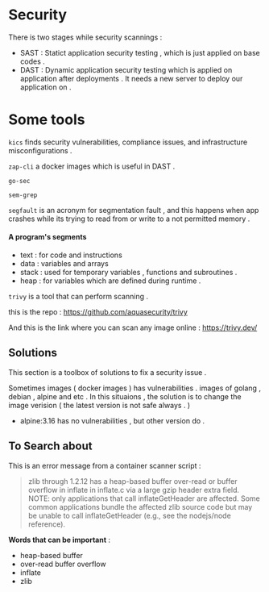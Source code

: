 # Security

There is two stages while security scannings : 
* SAST : Statict application security testing , which is just applied on base codes .  
* DAST : Dynamic application security testing which is applied on application after deployments . It needs a new server to deploy our application on . 

# Some tools

`kics` finds security vulnerabilities, compliance issues, and infrastructure misconfigurations .

`zap-cli` a docker images which is useful in  DAST .

`go-sec` 

`sem-grep`

`segfault` is an acronym for segmentation fault , and this happens when app crashes while its trying to read from or write to a not permitted memory . 

#### A program's segments
* text : for code and instructions 
* data : variables and arrays 
* stack : used for temporary variables , functions and subroutines . 
* heap : for variables which are defined during runtime . 


`trivy` is a tool that can perform scanning . 

this is the repo : https://github.com/aquasecurity/trivy

And this is the link where you can scan any image online : https://trivy.dev/

## Solutions 
This section is a toolbox of solutions to fix a security issue . 

Sometimes images ( docker images ) has vulnerabilities . images of golang , debian , alpine and etc . In this situaions , the solution is to change the image verision ( the latest version is not safe always . ) 

* alpine:3.16 has no vulnerabilities , but other version do . 

## To Search about

This is an error message from a container scanner script :

> zlib through 1.2.12 has a heap-based buffer over-read or buffer overflow in inflate in inflate.c via a large gzip header extra field. NOTE: only applications that call inflateGetHeader are affected. Some common applications bundle the affected zlib source code but may be unable to call inflateGetHeader (e.g., see the nodejs/node reference).

**Words that can be important** :
* heap-based buffer
* over-read buffer overflow
* inflate
* zlib
